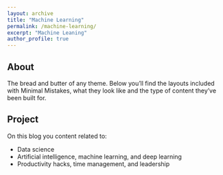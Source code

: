```yaml
---
layout: archive
title: "Machine Learning"
permalink: /machine-learning/
excerpt: "Machine Leaning"
author_profile: true
---
```

## About
The bread and butter of any theme. Below you’ll find the layouts included with Minimal Mistakes, what they look like and the type of content they’ve been built for.

## Project

On this blog you content related to:

- Data science
- Artificial intelligence, machine learning, and deep learning
- Productivity hacks, time management, and leadership
